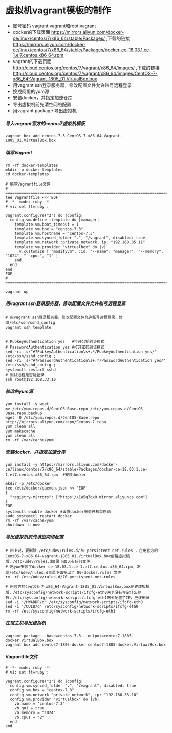 # 虚拟机vagrant模板的制作

* 账号密码 vagrant:vagrant和root:vagrant
* docker的下载页面 https://mirrors.aliyun.com/docker-ce/linux/centos/7/x86_64/stable/Packages/ ,下载的链接 https://mirrors.aliyun.com/docker-ce/linux/centos/7/x86_64/stable/Packages/docker-ce-18.03.1.ce-1.el7.centos.x86_64.rpm
* vagrant的下载页面 http://cloud.centos.org/centos/7/vagrant/x86_64/images/ ,下载的链接 http://cloud.centos.org/centos/7/vagrant/x86_64/images/CentOS-7-x86_64-Vagrant-1805_01.VirtualBox.box
* 用vagrant ssh登录服务器，修改配置文件允许账号远程登录
* 换成阿里的yum源
* 安装docker，并指定加速仓库
* 导出虚拟机前先清空网络配置
* 用vagrant package 导出虚拟机

##### 导入vagrant官方的centos7虚拟机模板
```
vagrant box add centos-7.3 CentOS-7-x86_64-Vagrant-1805_01.VirtualBox.box
```

##### 编写Vagrant
```
rm -rf docker-templates
mkdir -p docker-templates
cd docker-templates

# 编写Vagrantfile文件
# =========================================================================================
tee Vagrantfile <<-'EOF'
# -*- mode: ruby -*-
# vi: set ft=ruby :

Vagrant.configure("2") do |config|
  config.vm.define :template do |manager|
    template.vm.boot_timeout = 1
    template.vm.box = "centos-7.3"
    template.vm.hostname = "centos-7.3"
    template.vm.synced_folder ".", "/vagrant", disabled: true
    template.vm.network :private_network, ip: "192.168.35.11"
    template.vm.provider "virtualbox" do |v|
      v.customize [ "modifyvm", :id, "--name", "manager", "--memory", "1024", "--cpus", "1" ]
    end
  end
end
EOF
# =========================================================================================

vagrant up
```

##### 用vagrant ssh登录服务器，修改配置文件允许账号远程登录
```
# 用vagrant ssh登录服务器，修改配置文件允许账号远程登录，修改/etc/ssh/sshd_config
vagrant ssh template


# PubkeyAuthentication yes   #打开公钥验证模式
# PasswordAuthentication yes #打开密码验证模式
sed -ri 's/^#?PubkeyAuthentication\s+.*/PubkeyAuthentication yes/' /etc/ssh/sshd_config ;
sed -ri 's/^#?PasswordAuthentication\s+.*/PasswordAuthentication yes/' /etc/ssh/sshd_config ;
systemctl restart sshd
# 测试远程是否能登录
ssh root@192.168.33.10
```

##### 修改的yum源
```
yum install -y wget
mv /etc/yum.repos.d/CentOS-Base.repo /etc/yum.repos.d/CentOS-Base.repo.backup
wget -O /etc/yum.repos.d/CentOS-Base.repo http://mirrors.aliyun.com/repo/Centos-7.repo
yum clean all
yum makecache
yum clean all
rm -rf /var/cache/yum
```

##### 安装docker，并指定加速仓库
```
yum install -y https://mirrors.aliyun.com/docker-ce/linux/centos/7/x86_64/stable/Packages/docker-ce-18.03.1.ce-1.el7.centos.x86_64.rpm  #安装docker

mkdir -p /etc/docker
tee /etc/docker/daemon.json <<-'EOF'
{
  "registry-mirrors": ["https://1a5q7qx0.mirror.aliyuncs.com"]
}
EOF
systemctl enable docker #设置docker服务开机自启动
sudo systemctl restart docker
rm -rf /var/cache/yum
shutdown -h now
```

##### 导出虚拟机前先清空网络配置
```
# 网上说，要删除 /etc/udev/rules.d/70-persistent-net.rules ，在用官方的CentOS-7-x86_64-Vagrant-1805_01.VirtualBox.box创建虚拟机后，/etc/udev/rules.d目录下面灭有任何文件
# 用yum安装了docker-ce-18.03.1.ce-1.el7.centos.x86_64.rpm，发现/etc/udev/rules.d目录下面多出了 80-docker.rules 文件
rm -rf /etc/udev/rules.d/70-persistent-net.rules

# 用官方的CentOS-7-x86_64-Vagrant-1805_01.VirtualBox.box创建虚拟机后，/etc/sysconfig/network-scripts/ifcfg-eth0网卡没有写定什么参数，/etc/sysconfig/network-scripts/ifcfg-eth1网卡配置了IP，应该删掉
sed -i '/HWADDR/d' /etc/sysconfig/network-scripts/ifcfg-eth0
sed -i '/UUID/d' /etc/sysconfig/network-scripts/ifcfg-eth0
rm -rf /etc/sysconfig/network-scripts/ifcfg-eth1
```

##### 在宿主机导出虚拟机
```
vagrant package --base=centos-7.3 --output=centos7-1805-docker.VirtualBox.box
vagrant box add centos7-1805-docker centos7-1805-docker.VirtualBox.box
```

#### Vagrantfile文件
```
# -*- mode: ruby -*-
# vi: set ft=ruby :

Vagrant.configure("2") do |config|
  config.vm.synced_folder ".", "/vagrant", disabled: true
  config.vm.box = "centos-7.3"
  config.vm.network "private_network", ip: "192.168.33.10"
  config.vm.provider "virtualbox" do |vb|
    vb.name = "centos-7.3"
    vb.gui = true
    vb.memory = "1024"
    vb.cpus = "2"
  end
end
```